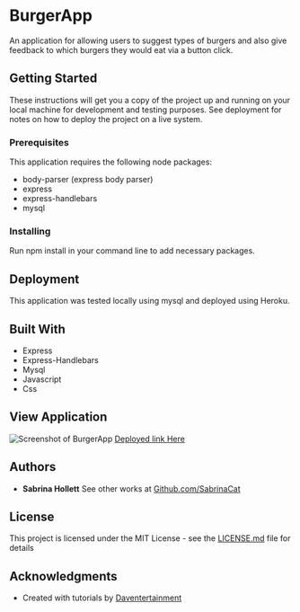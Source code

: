 # BurgerApp

An application for allowing users to suggest types of burgers and also give feedback to which burgers they would eat via a button click.

## Getting Started

These instructions will get you a copy of the project up and running on your local machine for development and testing purposes. See deployment for notes on how to deploy the project on a live system.

### Prerequisites

This application requires the following node packages:
* body-parser (express body parser)
* express
* express-handlebars
* mysql


### Installing
Run npm install in your command line to add necessary packages.

## Deployment

This application was tested locally using mysql and deployed using Heroku.

## Built With

* Express
* Express-Handlebars
* Mysql
* Javascript
* Css

## View Application
![Screenshot of BurgerApp](https://i.imgur.com/wO5ucEX.png)
[Deployed link Here](https://burger-stuff.herokuapp.com/)

## Authors

* **Sabrina Hollett** See other works at [Github.com/SabrinaCat](https://github.com/SabrinaCat)

## License

This project is licensed under the MIT License - see the [LICENSE.md](LICENSE.md) file for details

## Acknowledgments

* Created with tutorials by [Daventertainment](https://github.com/Dcoxmen)


